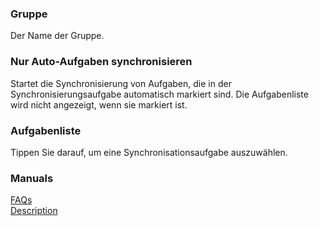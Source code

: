 ### Gruppe  
Der Name der Gruppe.  

### Nur Auto-Aufgaben synchronisieren  
Startet die Synchronisierung von Aufgaben, die in der Synchronisierungsaufgabe automatisch markiert sind. Die Aufgabenliste wird nicht angezeigt, wenn sie markiert ist.  

### Aufgabenliste  
Tippen Sie darauf, um eine Synchronisationsaufgabe auszuwählen.  

### Manuals  
[FAQs](https://sentaroh.github.io/Documents/SMBSync3/SMBSync3_FAQ_EN.htm)  
[Description](https://sentaroh.github.io/Documents/SMBSync3/SMBSync3_Desc_EN.htm)  
